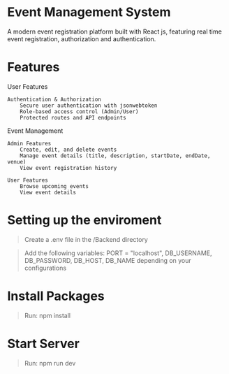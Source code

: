   # Event Management System 
  A modern event registration platform built with React js, featuring real time event registration, authorization and authentication.

  # Features

  User Features

    Authentication & Authorization
        Secure user authentication with jsonwebtoken
        Role-based access control (Admin/User)
        Protected routes and API endpoints

Event Management

    Admin Features
        Create, edit, and delete events
        Manage event details (title, description, startDate, endDate, venue)
        View event registration history

    User Features
        Browse upcoming events
        View event details


# Setting up the enviroment
> Create a .env file in the /Backend directory

> Add the following variables: PORT = "localhost", DB_USERNAME, DB_PASSWORD, DB_HOST, DB_NAME  depending on your configurations

# Install Packages
> Run: npm install

# Start Server
> Run: npm run dev


